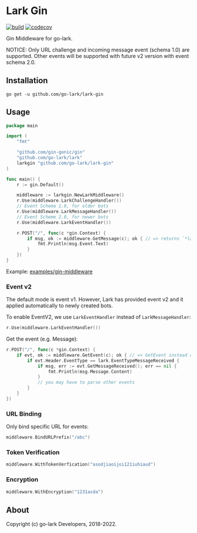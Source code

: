 # Lark Gin

[![build](https://github.com/go-lark/lark-gin/actions/workflows/ci.yml/badge.svg)](https://github.com/go-lark/lark-gin/actions/workflows/ci.yml)
[![codecov](https://codecov.io/gh/go-lark/lark-gin/branch/main/graph/badge.svg?token=MQL8MFPF2Q)](https://codecov.io/gh/go-lark/lark-gin)

Gin Middleware for go-lark.

NOTICE: Only URL challenge and incoming message event (schema 1.0) are supported.
Other events will be supported with future v2 version with event schema 2.0.

## Installation

```shell
go get -u github.com/go-lark/lark-gin
```

## Usage

```go
package main

import (
    "fmt"

    "github.com/gin-gonic/gin"
    "github.com/go-lark/lark"
    larkgin "github.com/go-lark/lark-gin"
)

func main() {
    r := gin.Default()

    middleware := larkgin.NewLarkMiddleware()
    r.Use(middleware.LarkChallengeHandler())
    // Event Schema 1.0, for older bots
    r.Use(middleware.LarkMessageHandler())
    // Event Scheme 2.0, for newer bots
    r.Use(middleware.LarkEventHandler())

    r.POST("/", func(c *gin.Context) {
        if msg, ok := middleware.GetMessage(c); ok { // => returns `*lark.EventMessage`
            fmt.Println(msg.Event.Text)
        }
    })
}
```

Example: [examples/gin-middleware](https://github.com/go-lark/examples/tree/main/gin-middleware)

### Event v2

The default mode is event v1. However, Lark has provided event v2 and it applied automatically to newly created bots.

To enable EventV2, we use `LarkEventHandler` instead of `LarkMessageHandler`:
```go
r.Use(middleware.LarkEventHandler())
```

Get the event (e.g. Message):
```go
r.POST("/", func(c *gin.Context) {
    if evt, ok := middleware.GetEvent(c); ok { // => GetEvent instead of GetMessage
        if evt.Header.EventType == lark.EventTypeMessageReceived {
            if msg, err := evt.GetMessageReceived(); err == nil {
                fmt.Println(msg.Message.Content)
            }
            // you may have to parse other events
        }
    }
})
```

### URL Binding

Only bind specific URL for events:
```go
middleware.BindURLPrefix("/abc")
```

### Token Verification

```go
middleware.WithTokenVerfication("asodjiaoijoi121iuhiaud")
```

### Encryption

```go
middleware.WithEncryption("1231asda")
```

## About

Copyright (c) go-lark Developers, 2018-2022.
